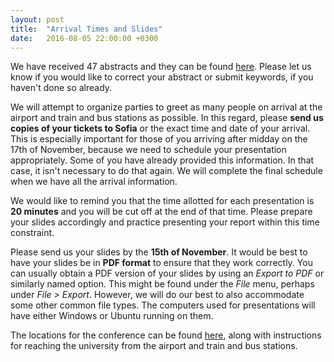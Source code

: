 ```yaml
---
layout: post
title:  "Arrival Times and Slides"
date:   2016-08-05 22:00:00 +0300
---
```


We have received 47 abstracts and they can be found
[here](/abstracts/). Please let us know if you would like to correct
your abstract or submit keywords, if you haven't done so already.

We will attempt to organize parties to greet as many people on arrival
at the airport and train and bus stations as possible. In this regard,
please **send us copies of your tickets to Sofia** or the exact time and
date of your arrival. This is especially important for those of you
arriving after midday on the 17th of November, because we need to
schedule your presentation appropriately.  Some of you have already
provided this information. In that case, it isn't necessary to do that
again. We will complete the final schedule when we have all the
arrival information.

We would like to remind you that the time allotted for each
presentation is **20 minutes** and you will be cut off at the end of that
time. Please prepare your slides accordingly and practice presenting
your report within this time constraint.

Please send us your slides by the **15th of November**. It would be
best to have your slides be in **PDF format** to ensure that they work
correctly. You can usually obtain a PDF version of your slides by
using an *Export to PDF* or similarly named option. This might be
found under the *File* menu, perhaps under *File > Export*. However,
we will do our best to also accommodate some other common file
types. The computers used for presentations will have either Windows
or Ubuntu running on them.

The locations for the conference can be found [here](/locations/),
along with instructions for reaching the university from the airport
and train and bus stations.
